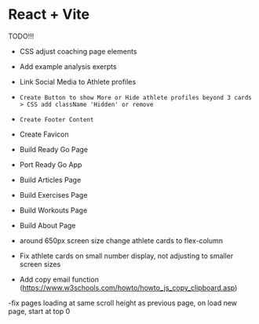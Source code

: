 # React + Vite
TODO!!!

- CSS adjust coaching page elements
- Add example analysis exerpts
- Link Social Media to Athlete profiles
- `Create Button to show More or Hide athlete profiles beyond 3 cards > CSS add className 'Hidden' or remove`

- `Create Footer Content`
- Create Favicon

- Build Ready Go Page
- Port Ready Go App
- Build Articles Page
- Build Exercises Page
- Build Workouts Page
- Build About Page

- around 650px screen size change athlete cards to flex-column
- Fix athlete cards on small number display, not adjusting to smaller screen sizes
- Add copy email function (https://www.w3schools.com/howto/howto_js_copy_clipboard.asp)

-fix pages loading at same scroll height as previous page, on load new page, start at top 0